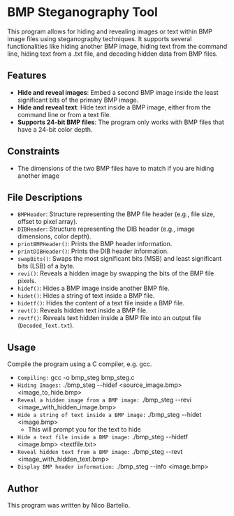 # BMP Steganography Tool

This program allows for hiding and revealing images or text within BMP image files using steganography techniques. It supports several functionalities like hiding another BMP image, hiding text from the command line, hiding text from a .txt file, and decoding hidden data from BMP files.

## Features

- **Hide and reveal images**: Embed a second BMP image inside the least significant bits of the primary BMP image.
- **Hide and reveal text**: Hide text inside a BMP image, either from the command line or from a text file.
- **Supports 24-bit BMP files**: The program only works with BMP files that have a 24-bit color depth.

## Constraints
- The dimensions of the two BMP files have to match if you are hiding another image

## File Descriptions

- `BMPHeader`: Structure representing the BMP file header (e.g., file size, offset to pixel array).
- `DIBHeader`: Structure representing the DIB header (e.g., image dimensions, color depth).
- `printBMPHeader()`: Prints the BMP header information.
- `printDIBHeader()`: Prints the DIB header information.
- `swapBits()`: Swaps the most significant bits (MSB) and least significant bits (LSB) of a byte.
- `revi()`: Reveals a hidden image by swapping the bits of the BMP file pixels.
- `hidef()`: Hides a BMP image inside another BMP file.
- `hidet()`: Hides a string of text inside a BMP file.
- `hidetf()`: Hides the content of a text file inside a BMP file.
- `revt()`: Reveals hidden text inside a BMP file.
- `revtf()`: Reveals text hidden inside a BMP file into an output file (`Decoded_Text.txt`).

## Usage

Compile the program using a C compiler, e.g. gcc. 


- `Compiling:` gcc -o bmp_steg bmp_steg.c
- `Hiding Images:` ./bmp_steg --hidef <source_image.bmp> <image_to_hide.bmp>
- `Reveal a hidden image from a BMP image:` ./bmp_steg --revi <image_with_hidden_image.bmp>
- `Hide a string of text inside a BMP image:` ./bmp_steg --hidet <image.bmp>
  - This will prompt you for the text to hide
- `Hide a text file inside a BMP image:` ./bmp_steg --hidetf <image.bmp> <textfile.txt>
- `Reveal hidden text from a BMP image:` ./bmp_steg --revt <image_with_hidden_text.bmp>
- `Display BMP header information:` ./bmp_steg --info <image.bmp>

## Author
This program was written by Nico Bartello.


